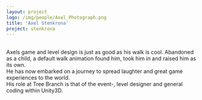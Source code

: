 ```yaml
---
layout: project
logo: /img/people/Axel_Photograph.png
title: 'Axel Stenkrona'
project: stenkrona
---
```

<br>
Axels game and level design is just as good as his walk is cool. 
Abandoned as a child, a default walk animation found him, took him in and raised him as its own.
<br>
He has now embarked on a journey to spread laughter and great game 
experiences to the world.
<br>
His role at Tree Branch is that of the event-, level designer and 
general coding within Unity3D.
<br>

